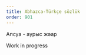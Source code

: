 ```yaml
---
title: Abhazca-Türkçe sözlük
order: 901
---
```


<dl>
  <dt>Апсуа - аурыс жәар</dt>
</dl>

<p>
  <i class="fas fa-person-digging"></i>
  Work in progress
</p>
